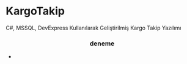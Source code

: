 # KargoTakip

C#, MSSQL, DevExpress Kullanılarak Geliştirilmiş Kargo Takip Yazılımı</br>
<h3><center>deneme</center></h3>
<ul>
  <li></li>
  
  
  </ul>
